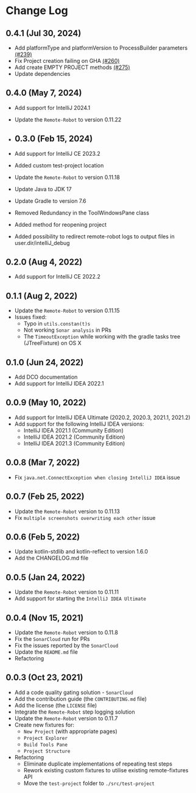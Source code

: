 # Change Log

## 0.4.1 (Jul 30, 2024)
- Add platformType and platformVersion to ProcessBuilder parameters [(#239)](https://github.com/redhat-developer/intellij-common-ui-test-library/pull/239)
- Fix Project creation failing on GHA [(#260)](https://github.com/redhat-developer/intellij-common-ui-test-library/pull/260)
- Add create EMPTY PROJECT methods [(#275)](https://github.com/redhat-developer/intellij-common-ui-test-library/pull/275)
- Update dependencies

## 0.4.0 (May 7, 2024)
- Add support for IntelliJ 2024.1
- Update the `Remote-Robot` to version 0.11.22

- ## 0.3.0 (Feb 15, 2024)
 - Add support for IntelliJ CE 2023.2
 - Added custom test-project location
 - Update the `Remote-Robot` to version 0.11.18
 - Update Java to JDK 17
 - Update Gradle to version 7.6
 - Removed Redundancy in the ToolWindowsPane class
 - Added method for reopening project
 - Added possibility to redirect remote-robot logs to output files in user.dir/intelliJ_debug 

## 0.2.0 (Aug 4, 2022)
 - Add support for IntelliJ CE 2022.2

## 0.1.1 (Aug 2, 2022)
 - Update the `Remote-Robot` to version 0.11.15
 - Issues fixed:
   - Typo in `utils.constan(t)s`
   - Not working `Sonar analysis` in PRs
   - The `TimeoutException` while working with the gradle tasks tree (JTreeFixture) on OS X

## 0.1.0 (Jun 24, 2022)
 - Add DCO documentation
 - Add support for IntelliJ IDEA 2022.1

## 0.0.9 (May 10, 2022)
 - Add support for IntelliJ IDEA Ultimate (2020.2, 2020.3, 2021.1, 2021.2)
 - Add support for the following IntelliJ IDEA versions: 
   - IntelliJ IDEA 2021.1 (Community Edition)
   - IntelliJ IDEA 2021.2 (Community Edition)
   - IntelliJ IDEA 2021.3 (Community Edition)

## 0.0.8 (Mar 7, 2022)
 - Fix `java.net.ConnectException when closing IntelliJ IDEA` issue

## 0.0.7 (Feb 25, 2022)
 - Update the `Remote-Robot` version to 0.11.13
 - Fix `multiple screenshots overwriting each other` issue

## 0.0.6 (Feb 5, 2022)
 - Update kotlin-stdlib and kotlin-reflect to version 1.6.0
 - Add the CHANGELOG.md file

## 0.0.5 (Jan 24, 2022)
 - Update the `Remote-Robot` version to 0.11.11
 - Add support for starting the `IntelliJ IDEA Ultimate`

## 0.0.4 (Nov 15, 2021)
 - Update the `Remote-Robot` version to 0.11.8
 - Fix the `SonarCloud` run for PRs
 - Fix the issues reported by the `SonarCloud`
 - Update the `README.md` file
 - Refactoring

## 0.0.3 (Oct 23, 2021)
 - Add a code quality gating solution - `SonarCloud`
 - Add the contribution guide (the `CONTRIBUTING.md` file)
 - Add the license (the `LICENSE` file)
 - Integrate the `Remote-Robot` step logging solution
 - Update the `Remote-Robot` version to 0.11.7
 - Create new fixtures for:
   - `New Project` (with appropriate pages)
   - `Project Explorer` 
   - `Build Tools Pane`
   - `Project Structure`
 - Refactoring
   - Eliminate duplicate implementations of repeating test steps
   - Rework existing custom fixtures to utilise existing remote-fixtures API
   - Move the `test-project` folder to `./src/test-project`
